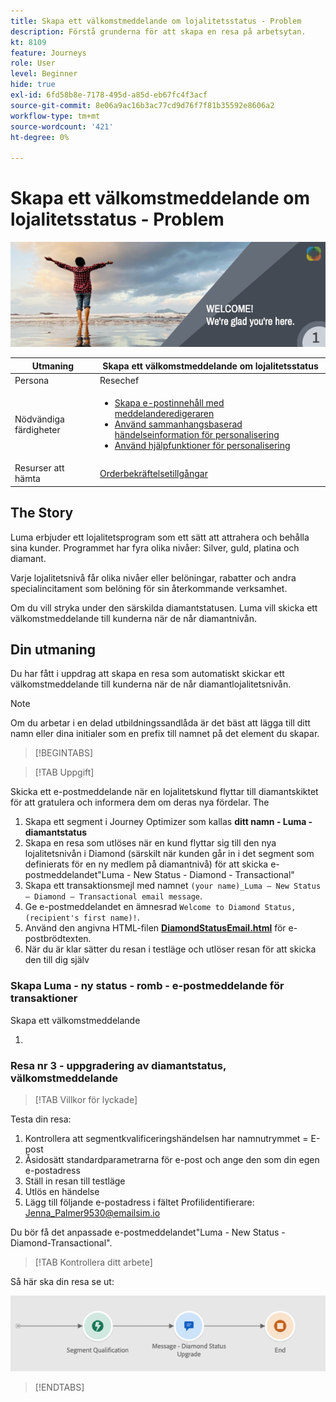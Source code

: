 ```yaml
---
title: Skapa ett välkomstmeddelande om lojalitetsstatus - Problem
description: Förstå grunderna för att skapa en resa på arbetsytan.
kt: 8109
feature: Journeys
role: User
level: Beginner
hide: true
exl-id: 6fd58b8e-7178-495d-a85d-eb67fc4f3acf
source-git-commit: 8e06a9ac16b3ac77cd9d76f7f81b35592e8606a2
workflow-type: tm+mt
source-wordcount: '421'
ht-degree: 0%

---
```


# Skapa ett välkomstmeddelande om lojalitetsstatus - Problem

![AJO Loyalty status welcome email - Challenge Banner](/help/challenges/assets/email-assets/luma-transactional-onboarding-1.png)

| Utmaning | Skapa ett välkomstmeddelande om lojalitetsstatus |
|---|---|
| Persona | Resechef |
| Nödvändiga färdigheter | <ul><li>[Skapa e-postinnehåll med meddelanderedigeraren](https://experienceleague.adobe.com/docs/journey-optimizer-learn/tutorials/create-messages/create-email-content-with-the-message-editor.html?lang=en)</li> <li>[Använd sammanhangsbaserad händelseinformation för personalisering](https://experienceleague.adobe.com/docs/journey-optimizer-learn/tutorials/personalize-content/use-contextual-event-information-for-personalization.html?lang=en)</li><li>[Använd hjälpfunktioner för personalisering](https://experienceleague.adobe.com/docs/journey-optimizer-learn/tutorials/personalize-content/use-helper-functions-for-personalization.html?lang=en)</li></ul> |
| Resurser att hämta | [Orderbekräftelsetillgångar](/help/challenges/assets/email-assets/order-confirmation-assets.zip) |

## The Story

Luma erbjuder ett lojalitetsprogram som ett sätt att attrahera och behålla sina kunder. Programmet har fyra olika nivåer: Silver, guld, platina och diamant.

Varje lojalitetsnivå får olika nivåer eller belöningar, rabatter och andra specialincitament som belöning för sin återkommande verksamhet.

Om du vill stryka under den särskilda diamantstatusen. Luma vill skicka ett välkomstmeddelande till kunderna när de når diamantnivån.

## Din utmaning

Du har fått i uppdrag att skapa en resa som automatiskt skickar ett välkomstmeddelande till kunderna när de når diamantlojalitetsnivån.

>[!NOTE]
> Om du arbetar i en delad utbildningssandlåda är det bäst att lägga till ditt namn eller dina initialer som en prefix till namnet på det element du skapar.

>[!BEGINTABS]

>[!TAB Uppgift]

Skicka ett e-postmeddelande när en lojalitetskund flyttar till diamantskiktet för att gratulera och informera dem om deras nya fördelar. The

1. Skapa ett segment i Journey Optimizer som kallas **ditt namn - Luma - diamantstatus**
2. Skapa en resa som utlöses när en kund flyttar sig till den nya lojalitetsnivån i Diamond (särskilt när kunden går in i det segment som definierats för en ny medlem på diamantnivå) för att skicka e-postmeddelandet&quot;Luma - New Status - Diamond - Transactional&quot;
1. Skapa ett transaktionsmejl med namnet `(your name)_Luma – New Status – Diamond – Transactional email message`.
2. Ge e-postmeddelandet en ämnesrad `Welcome to Diamond Status, (recipient's first name)!`.
3. Använd den angivna HTML-filen **[DiamondStatusEmail.html](/help/challenges/assets/email-assets/DiamondStatusEmail.html)** för e-postbrödtexten.
3. När du är klar sätter du resan i testläge och utlöser resan för att skicka den till dig själv  


### Skapa Luma - ny status - romb - e-postmeddelande för transaktioner

Skapa ett välkomstmeddelande

1. 

### **Resa nr 3 - uppgradering av diamantstatus, välkomstmeddelande**


>[!TAB Villkor för lyckade]

Testa din resa:

1. Kontrollera att segmentkvalificeringshändelsen har namnutrymmet = E-post
2. Åsidosätt standardparametrarna för e-post och ange den som din egen e-postadress
3. Ställ in resan till testläge
4. Utlös en händelse
5. Lägg till följande e-postadress i fältet Profilidentifierare: Jenna_Palmer9530@emailsim.io

Du bör få det anpassade e-postmeddelandet&quot;Luma - New Status - Diamond-Transactional&quot;.

>[!TAB Kontrollera ditt arbete]

Så här ska din resa se ut:

![Diamond-status-upgrade-travel](/help/challenges/assets/journey-luma-diamond-status-upgrade.png)

>[!ENDTABS]
